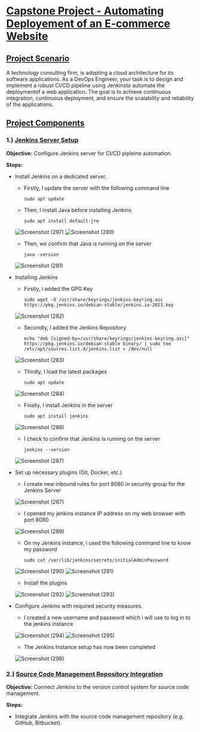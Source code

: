 # <ins>Capstone Project - Automating Deployement of an E-commerce Website</ins>

## <ins>Project Scenario</ins>
  A technology consulting firm, is adopting a cloud architecture for its software applications. As a DevOps Engineer, your task is to design and implement a robust CI/CD pipeline using Jenkinsto automate the deploymentof a web application. The goal is to achieve continuous integration, continuous deployment, and ensure the scalability and reliability of the applications.

## <ins>Project Components</ins>

###  1.) <ins>Jenkins Server Setup</ins>

  **Objective:** Configure Jenkins server for CI/CD pipleine automation.

  **Steps:**

  - Install Jenkins on a dedicated server.

    - Firstly, I update the server with the following command line

          sudo apt update

    - Then, I install Java before installing Jenkins

          sudo apt install default-jre
    ![Screenshot (297)](https://github.com/user-attachments/assets/1bf7779c-78cb-4ab0-a896-1735ad66ee95)
    ![Screenshot (280)](https://github.com/user-attachments/assets/94abb8da-fa97-4761-a8e2-ca893401e684)

    - Then, we confirm that Java is running on the server
   
          java -version
    ![Screenshot (281)](https://github.com/user-attachments/assets/2738ad14-8b2d-4684-824d-e7d53d71f612)

  - Installing Jenkins

      - Firstly, i added the GPG Key

            sudo wget -O /usr/share/keyrings/jenkins-keyring.asc https://pkg.jenkins.io/debian-stable/jenkins.io-2023.key
    ![Screenshot (282)](https://github.com/user-attachments/assets/910c1d39-d959-4691-b4cf-400e902ccbdc)

      - Secondly, I added the Jenkins Repository

            echo "deb [signed-by=/usr/share/keyrings/jenkins-keyring.asc]" https://pkg.jenkins.io/debian-stable binary/ | sudo tee /etc/apt/sources.list.d/jenkins.list > /dev/null
    ![Screenshot (283)](https://github.com/user-attachments/assets/67d54434-4232-40b4-a3c2-ba78a5ff0d64)

      - Thirdly, I load the latest packages

            sudo apt update
    ![Screenshot (284)](https://github.com/user-attachments/assets/47b048ff-f727-4027-a6db-c1f0c614a907)

      - Finally, I install Jenkins in the server

            sudo apt install jenkins
    ![Screenshot (286)](https://github.com/user-attachments/assets/eb02cc35-7f62-4950-9180-c9d241045507)

      - I check to confirm that Jenkins is running on the server

            jenkins --version
    ![Screenshot (287)](https://github.com/user-attachments/assets/6184849e-361e-4a5b-adbb-8c9b1f2d63ad)

  - Set up necessary plugins (Git, Docker, etc.)

      - I create new inbound rules for port 8080 in security group for the Jenkins Server

    ![Screenshot (287)](https://github.com/user-attachments/assets/99cfcbfd-c944-4e17-9471-12a6af60a7ba)

      - I opened my jenkins instance IP address on my web browser with port 8080
    
    ![Screenshot (289)](https://github.com/user-attachments/assets/ec6f72da-c16c-4022-811b-070601b09b8e)

      - On my Jenkins instance, i used the following command line to know my password

            sudo cat /var/lib/jenkins/secrets/initialAdminPassword 
    ![Screenshot (290)](https://github.com/user-attachments/assets/0425d579-0390-4402-a166-5b90be556450)
    ![Screenshot (291)](https://github.com/user-attachments/assets/68445921-b353-4ac5-ab5c-53b39f884727)

      - Install the plugins

    ![Screenshot (292)](https://github.com/user-attachments/assets/2523b1f7-b052-4621-937f-54fbcbad2857)
    ![Screenshot (293)](https://github.com/user-attachments/assets/122a5b36-dfe3-426f-b39a-0109e7a37745)

  - Configure Jenkins with required security measures.

      - I created a new username and password which i will use to log in to the jenkins instance

    ![Screenshot (294)](https://github.com/user-attachments/assets/05dd06cb-9523-4fd0-9df0-0c82a57c9244)
    ![Screenshot (295)](https://github.com/user-attachments/assets/dc4a95bc-586b-4dd4-ae8d-e96ac94de395)

      - The Jenkins Instance setup has now been completed

    ![Screenshot (296)](https://github.com/user-attachments/assets/cf2c2204-852d-496d-950d-9748f405f4f4)


### 2.) <ins>Source Code Management Repository Integration</ins>

  **Objective:** Connect Jenkins to the version control system for source code management.

  **Steps:**

  - Integrate Jenkins with the source code management repository (e.g. GitHub, Bitbucket).
